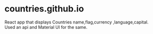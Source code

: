 # countries.github.io
 React app that displays Countries name,flag,currency ,language,capital. Used an api and Material UI for the same.
